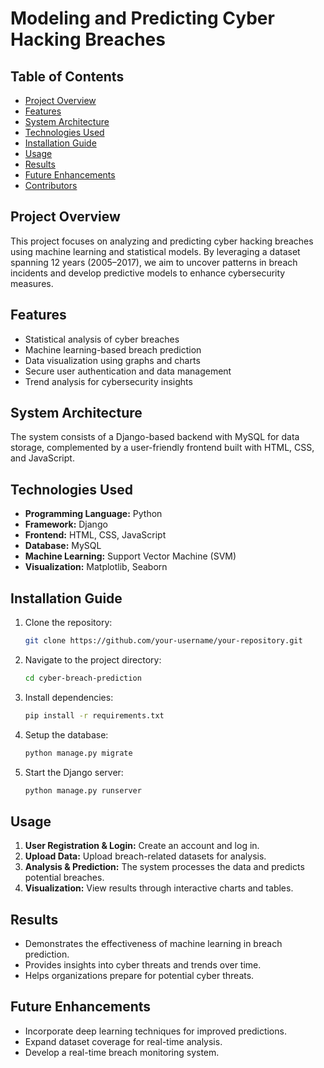 # Modeling and Predicting Cyber Hacking Breaches

## Table of Contents
- [Project Overview](#project-overview)
- [Features](#features)
- [System Architecture](#system-architecture)
- [Technologies Used](#technologies-used)
- [Installation Guide](#installation-guide)
- [Usage](#usage)
- [Results](#results)
- [Future Enhancements](#future-enhancements)
- [Contributors](#contributors)

## Project Overview
This project focuses on analyzing and predicting cyber hacking breaches using machine learning and statistical models. By leveraging a dataset spanning 12 years (2005–2017), we aim to uncover patterns in breach incidents and develop predictive models to enhance cybersecurity measures.

## Features
- Statistical analysis of cyber breaches
- Machine learning-based breach prediction
- Data visualization using graphs and charts
- Secure user authentication and data management
- Trend analysis for cybersecurity insights

## System Architecture
The system consists of a Django-based backend with MySQL for data storage, complemented by a user-friendly frontend built with HTML, CSS, and JavaScript.

## Technologies Used
- **Programming Language:** Python
- **Framework:** Django
- **Frontend:** HTML, CSS, JavaScript
- **Database:** MySQL
- **Machine Learning:** Support Vector Machine (SVM)
- **Visualization:** Matplotlib, Seaborn

## Installation Guide
1. Clone the repository:
   ```sh
   git clone https://github.com/your-username/your-repository.git
   ```
2. Navigate to the project directory:
   ```sh
   cd cyber-breach-prediction
   ```
3. Install dependencies:
   ```sh
   pip install -r requirements.txt
   ```
4. Setup the database:
   ```sh
   python manage.py migrate
   ```
5. Start the Django server:
   ```sh
   python manage.py runserver
   ```

## Usage
1. **User Registration & Login:** Create an account and log in.
2. **Upload Data:** Upload breach-related datasets for analysis.
3. **Analysis & Prediction:** The system processes the data and predicts potential breaches.
4. **Visualization:** View results through interactive charts and tables.

## Results
- Demonstrates the effectiveness of machine learning in breach prediction.
- Provides insights into cyber threats and trends over time.
- Helps organizations prepare for potential cyber threats.

## Future Enhancements
- Incorporate deep learning techniques for improved predictions.
- Expand dataset coverage for real-time analysis.
- Develop a real-time breach monitoring system.


